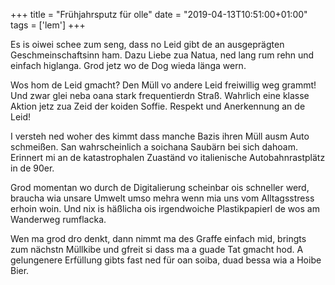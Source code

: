 +++
title = "Frühjahrsputz für olle"
date = "2019-04-13T10:51:00+01:00"
tags = ['lem']
+++

Es is oiwei schee zum seng, dass no Leid gibt de an ausgeprägten Geschmeinschaftsinn ham. Dazu Liebe zua Natua, ned lang rum rehn und einfach higlanga. Grod jetz wo de Dog wieda länga wern.

<!--more-->

Wos hom de Leid gmacht? Den Müll vo andere Leid freiwillig weg grammt! Und zwar glei neba oana stark frequentierdn Straß. Wahrlich eine klasse Aktion jetz zua Zeid der koiden Soffie. Respekt und Anerkennung an de Leid!

I versteh ned woher des kimmt dass manche Bazis ihren Müll ausm Auto schmeißen. San wahrscheinlich a soichana Saubärn bei sich dahoam. Erinnert mi an de katastrophalen Zuaständ vo italienische Autobahnrastplätz in de 90er.

Grod momentan wo durch de Digitalierung scheinbar ois schneller werd, braucha wia unsare Umwelt umso mehra wenn mia uns vom Alltagsstress erhoin woin. Und nix is häßlicha ois irgendwoiche Plastikpapierl de wos am Wanderweg rumflacka.

Wen ma grod dro denkt, dann nimmt ma des Graffe einfach mid, bringts zum nächstn Müllkibe und gfreit si dass ma a guade Tat gmacht hod. A gelungenere Erfüllung gibts fast ned für oan soiba, duad bessa wia a Hoibe Bier.
